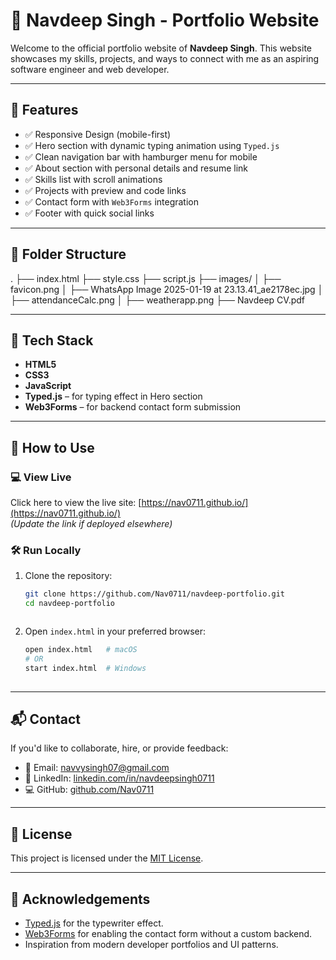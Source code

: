 
# 💼 Navdeep Singh - Portfolio Website

Welcome to the official portfolio website of **Navdeep Singh**. This website showcases my skills, projects, and ways to connect with me as an aspiring software engineer and web developer.

---

## 🚀 Features

- ✅ Responsive Design (mobile-first)
- ✅ Hero section with dynamic typing animation using `Typed.js`
- ✅ Clean navigation bar with hamburger menu for mobile
- ✅ About section with personal details and resume link
- ✅ Skills list with scroll animations
- ✅ Projects with preview and code links
- ✅ Contact form with `Web3Forms` integration
- ✅ Footer with quick social links

---

## 📂 Folder Structure
.
├── index.html
├── style.css
├── script.js
├── images/
│   ├── favicon.png
│   ├── WhatsApp Image 2025-01-19 at 23.13.41\_ae2178ec.jpg
│   ├── attendanceCalc.png
│   ├── weatherapp.png
├── Navdeep CV.pdf




---

## 🔧 Tech Stack

- **HTML5**
- **CSS3**
- **JavaScript**
- **Typed.js** – for typing effect in Hero section
- **Web3Forms** – for backend contact form submission

---

## 🧪 How to Use

### 💻 View Live
Click here to view the live site: [https://nav0711.github.io/](https://nav0711.github.io/)  
*(Update the link if deployed elsewhere)*

### 🛠️ Run Locally

1. Clone the repository:
   ```bash
   git clone https://github.com/Nav0711/navdeep-portfolio.git
   cd navdeep-portfolio



2. Open `index.html` in your preferred browser:

   ```bash
   open index.html   # macOS
   # OR
   start index.html  # Windows
  

---

## 📬 Contact

If you'd like to collaborate, hire, or provide feedback:

* 📧 Email: [navvysingh07@gmail.com](mailto:navvysingh07@gmail.com)
* 🔗 LinkedIn: [linkedin.com/in/navdeepsingh0711](https://www.linkedin.com/in/navdeepsingh0711)
* 💻 GitHub: [github.com/Nav0711](https://github.com/Nav0711)

---

## 📄 License

This project is licensed under the [MIT License](LICENSE).

---

## 🙌 Acknowledgements

* [Typed.js](https://github.com/mattboldt/typed.js) for the typewriter effect.
* [Web3Forms](https://web3forms.com/) for enabling the contact form without a custom backend.
* Inspiration from modern developer portfolios and UI patterns.

